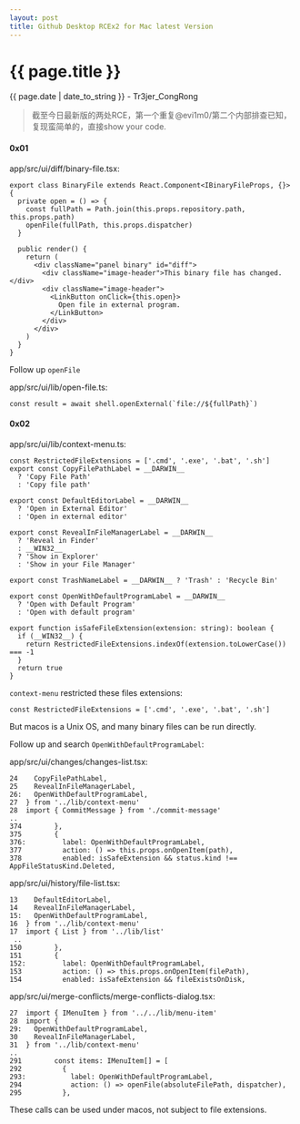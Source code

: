 ```yaml
---
layout: post
title: Github Desktop RCEx2 for Mac latest Version
---
```


{{ page.title }}
================
<p class="date">{{ page.date | date_to_string }} - Tr3jer_CongRong</p>

> 截至今日最新版的两处RCE，第一个重复@evi1m0/第二个内部排查已知，复现蛮简单的，直接show your code.

#### 0x01

app/src/ui/diff/binary-file.tsx:

```
export class BinaryFile extends React.Component<IBinaryFileProps, {}> {
  private open = () => {
    const fullPath = Path.join(this.props.repository.path, this.props.path)
    openFile(fullPath, this.props.dispatcher)
  }

  public render() {
    return (
      <div className="panel binary" id="diff">
        <div className="image-header">This binary file has changed.</div>
        <div className="image-header">
          <LinkButton onClick={this.open}>
            Open file in external program.
          </LinkButton>
        </div>
      </div>
    )
  }
}
```

Follow up `openFile`

app/src/ui/lib/open-file.ts:

```
const result = await shell.openExternal(`file://${fullPath}`)
```

#### 0x02

app/src/ui/lib/context-menu.ts:

```
const RestrictedFileExtensions = ['.cmd', '.exe', '.bat', '.sh']
export const CopyFilePathLabel = __DARWIN__
  ? 'Copy File Path'
  : 'Copy file path'

export const DefaultEditorLabel = __DARWIN__
  ? 'Open in External Editor'
  : 'Open in external editor'

export const RevealInFileManagerLabel = __DARWIN__
  ? 'Reveal in Finder'
  : __WIN32__
  ? 'Show in Explorer'
  : 'Show in your File Manager'

export const TrashNameLabel = __DARWIN__ ? 'Trash' : 'Recycle Bin'

export const OpenWithDefaultProgramLabel = __DARWIN__
  ? 'Open with Default Program'
  : 'Open with default program'

export function isSafeFileExtension(extension: string): boolean {
  if (__WIN32__) {
    return RestrictedFileExtensions.indexOf(extension.toLowerCase()) === -1
  }
  return true
}
```

`context-menu` restricted these files extensions:

```
const RestrictedFileExtensions = ['.cmd', '.exe', '.bat', '.sh']
```

But macos is a Unix OS, and many binary files can be run directly.

Follow up and search `OpenWithDefaultProgramLabel`:

app/src/ui/changes/changes-list.tsx:

```
24    CopyFilePathLabel,
25    RevealInFileManagerLabel,
26:   OpenWithDefaultProgramLabel,
27  } from '../lib/context-menu'
28  import { CommitMessage } from './commit-message'
..
374        },
375        {
376:         label: OpenWithDefaultProgramLabel,
377          action: () => this.props.onOpenItem(path),
378          enabled: isSafeExtension && status.kind !== AppFileStatusKind.Deleted,
```

app/src/ui/history/file-list.tsx:

```
13    DefaultEditorLabel,
14    RevealInFileManagerLabel,
15:   OpenWithDefaultProgramLabel,
16  } from '../lib/context-menu'
17  import { List } from '../lib/list'
 ..
150        },
151        {
152:         label: OpenWithDefaultProgramLabel,
153          action: () => this.props.onOpenItem(filePath),
154          enabled: isSafeExtension && fileExistsOnDisk,
```

app/src/ui/merge-conflicts/merge-conflicts-dialog.tsx:

```
27  import { IMenuItem } from '../../lib/menu-item'
28  import {
29:   OpenWithDefaultProgramLabel,
30    RevealInFileManagerLabel,
31  } from '../lib/context-menu'
..
291        const items: IMenuItem[] = [
292          {
293:           label: OpenWithDefaultProgramLabel,
294            action: () => openFile(absoluteFilePath, dispatcher),
295          },
```

These calls can be used under macos, not subject to file extensions.